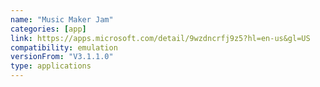 ```yaml
---
name: "Music Maker Jam"
categories: [app]
link: https://apps.microsoft.com/detail/9wzdncrfj9z5?hl=en-us&gl=US
compatibility: emulation
versionFrom: "V3.1.1.0"
type: applications
---
```


